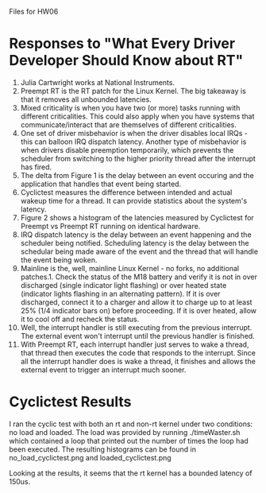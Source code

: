Files for HW06

# Responses to "What Every Driver Developer Should Know about RT"

1.	Julia Cartwright works at National Instruments.
2.	Preempt RT is the RT patch for the Linux Kernel. The big takeaway is that it removes all unbounded latencies.
3.	Mixed criticality is when you have two (or more) tasks running with different criticalities. This could also apply when you have systems that communicate/interact that are themselves of different criticalities.
4.	One set of driver misbehavior is when the driver disables local IRQs - this can balloon IRQ dispatch latency. Another type of misbehavior is when drivers disable preemption temporarily, which prevents the scheduler from switching to the higher priority thread after the interrupt has fired.
5.	The delta from Figure 1 is the delay between an event occuring and the application that handles that event being started.
6.	Cyclictest measures the difference between intended and actual wakeup time for a thread. It can provide statistics about the system's latency.
7.	Figure 2 shows a histogram of the latencies measured by Cyclictest for Preempt vs Preempt RT running on identical hardware.
8.	IRQ dispatch latency is the delay between an event happening and the scheduler being notified. Scheduling latency is the delay between the schedular being made aware of the event and the thread that will handle the event being woken.
9.	Mainline is the, well, mainline Linux Kernel - no forks, no additional patches.1.	Check the status of the M18 battery and verify it is not in over discharged (single indicator light flashing) or over heated state (indicator lights flashing in an alternating pattern). If it is over discharged, connect it to a charger and allow it to charge up to at least 25% (1/4 indicator bars on) before proceeding. If it is over heated, allow it to cool off and recheck the status.
10.	Well, the interrupt handler is still executing from the previous interrupt. The external event won't interrupt until the previous handler is finished.
11.	With Preempt RT, each interrupt handler just serves to wake a thread, that thread then executes the code that responds to the interrupt. Since all the interrupt handler does is wake a thread, it finishes and allows the external event to trigger an interrupt much sooner.

# Cyclictest Results

I ran the cyclic test with both an rt and non-rt kernel under two conditions: no load and loaded. The load was provided by running ./timeWaster.sh which contained a loop that printed out the number of times the loop had been executed. The resulting histograms can be found in no_load_cyclictest.png and loaded_cyclictest.png

Looking at the results, it seems that the rt kernel has a bounded latency of 150us.